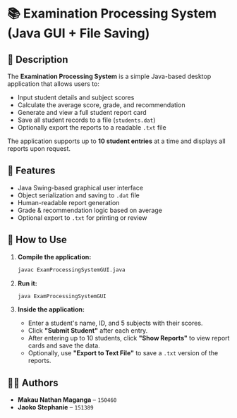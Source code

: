# 📚 Examination Processing System (Java GUI + File Saving)

## 📌 Description
The **Examination Processing System** is a simple Java-based desktop application that allows users to:

- Input student details and subject scores
- Calculate the average score, grade, and recommendation
- Generate and view a full student report card
- Save all student records to a file (`students.dat`)
- Optionally export the reports to a readable `.txt` file

The application supports up to **10 student entries** at a time and displays all reports upon request.

## 🧠 Features

- Java Swing-based graphical user interface
- Object serialization and saving to `.dat` file
- Human-readable report generation
- Grade & recommendation logic based on average
- Optional export to `.txt` for printing or review

## 🚀 How to Use

1. **Compile the application:**

   ```bash
   javac ExamProcessingSystemGUI.java
   ```

2. **Run it:**

   ```bash
   java ExamProcessingSystemGUI
   ```

3. **Inside the application:**

   - Enter a student's name, ID, and 5 subjects with their scores.
   - Click **"Submit Student"** after each entry.
   - After entering up to 10 students, click **"Show Reports"** to view report cards and save the data.
   - Optionally, use **"Export to Text File"** to save a `.txt` version of the reports.

## 👨‍💻 Authors

- **Makau Nathan Maganga** – `150460`  
- **Jaoko Stephanie** – `151389`
